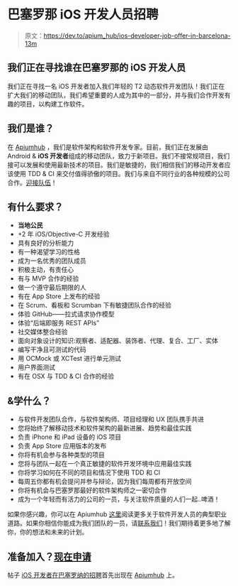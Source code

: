 # 巴塞罗那 iOS 开发人员招聘

> 原文：<https://dev.to/apium_hub/ios-developer-job-offer-in-barcelona-13m>

## 我们正在寻找谁在巴塞罗那的 iOS 开发人员

我们正在寻找一名 iOS 开发者加入我们年轻的 T2 动态软件开发团队！我们正在扩大我们的移动团队，我们希望重要的人成为其中的一部分，并与我们合作开发有趣的项目，以构建工作软件。

## 我们是谁？

在 [Apiumhub](/) ，我们是软件架构和软件开发专家。目前，我们正在发展由 Android & **iOS 开发者**组成的移动团队，致力于新项目。我们不接常规项目，我们接可以发展和使用最新技术的项目。我们是敏捷的，我们相信我们的移动开发者应该使用 TDD & CI 来交付值得骄傲的项目。我们与来自不同行业的各种规模的公司合作。[迎接队伍](https://apiumhub.com/software-developer-jobs-barcelona/)！

## 有什么要求？

*   **当地公民**
*   +2 年 iOS/Objective-C 开发经验
*   具有良好的分析能力
*   有一种渴望学习的性格
*   成为一名优秀的团队成员
*   积极主动，有责任心
*   有与 MVP 合作的经验
*   做一个遵守最后期限的人
*   有在 App Store 上发布的经验
*   在 Scrum、看板和 Scrumban 下有敏捷团队合作的经验
*   体验 GitHub——拉式请求协作模型
*   体验“后端即服务 REST APIs”
*   社交媒体整合经验
*   面向对象设计的知识:观察者、适配器、装饰者、代理、复合、工厂、实体
*   编写干净且可测试的代码
*   用 OCMock 或 XCTest 进行单元测试
*   用户界面测试
*   有在 OSX 与 TDD & CI 合作的经验

## &学什么？

*   与软件开发团队合作，与软件架构师、项目经理和 UX 团队携手共进
*   您将始终了解移动技术和软件架构的最新进展、趋势和最佳实践
*   负责 iPhone 和 iPad 设备的 iOS 项目
*   负责 App Store 应用版本的发布
*   你将有机会参与各种类型的项目
*   您将与团队一起在一个真正敏捷的软件开发环境中应用最佳实践
*   你将学习如何在不同的项目和情况下使用 TDD 和 CI
*   每周五你都有机会提问并参与辩论，因为我们每周都有开放空间
*   你将有机会与巴塞罗那最好的软件架构师之一密切合作
*   成为一个年轻而有活力的公司的一员，与关注软件质量的人们一起..啤酒！

如果你感兴趣，你可以在 Apiumhub [这里](/blog/career-path-of-a-software-developer/)阅读更多关于软件开发人员的典型职业道路。如果你相信你能成为我们团队的一员，请[联系我们](https://apiumhub.com/contact-software-developers-barcelona/)！我们期待着更多地了解你，你的想法和未来的计划。

## 准备加入？[现在申请](https://apiumhub.com/contact-software-developers-barcelona/)

帖子 [iOS 开发者在巴塞罗纳的招聘](https://apiumhub.com/tech-blog-barcelona/ios-developer-job-offer-barcelona/)首先出现在 [Apiumhub](https://apiumhub.com) 上。